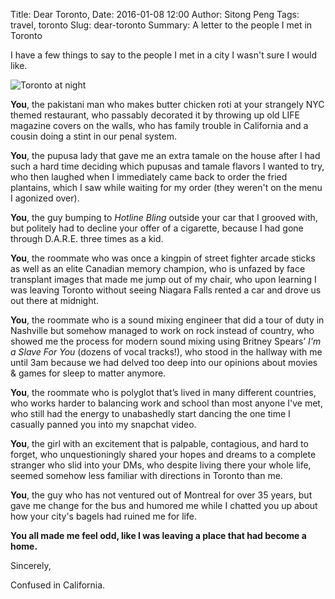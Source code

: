 Title: Dear Toronto,
Date: 2016-01-08 12:00
Author: Sitong Peng
Tags: travel, toronto
Slug: dear-toronto
Summary: A letter to the people I met in Toronto

I have a few things to say to the people I met in a city I wasn't sure I would like.

![Toronto at night](https://raw.github.com/stoneG/stoneg.github.com/master/images/toronto.jpg)

**You**, the pakistani man who makes butter chicken roti at your strangely NYC themed restaurant, who passably decorated it by throwing up old LIFE magazine covers on the walls, who has family trouble in California and a cousin doing a stint in our penal system.

**You**, the pupusa lady that gave me an extra tamale on the house after I had such a hard time deciding which pupusas and tamale flavors I wanted to try, who then laughed when I immediately came back to order the fried plantains, which I saw while waiting for my order (they weren't on the menu I agonized over).

**You**, the guy bumping to *Hotline Bling* outside your car that I grooved with, but politely had to decline your offer of a cigarette, because I had gone through D.A.R.E. three times as a kid.

**You**, the roommate who was once a kingpin of street fighter arcade sticks as well as an elite Canadian memory champion, who is unfazed by face transplant images that made me jump out of my chair, who upon learning I was leaving Toronto without seeing Niagara Falls rented a car and drove us out there at midnight.

**You**, the roommate who is a sound mixing engineer that did a tour of duty in Nashville but somehow managed to work on rock instead of country, who showed me the process for modern sound mixing using Britney Spears’ *I'm a Slave For You* (dozens of vocal tracks!), who stood in the hallway with me until 3am because we had delved too deep into our opinions about movies & games for sleep to matter anymore.

**You**, the roommate who is polyglot that’s lived in many different countries, who works harder to balancing work and school than most anyone I've met, who still had the energy to unabashedly start dancing the one time I casually panned you into my snapchat video.

**You**, the girl with an excitement that is palpable, contagious, and hard to forget, who unquestioningly shared your hopes and dreams to a complete stranger who slid into your DMs, who despite living there your whole life, seemed somehow less familiar with directions in Toronto than me.

**You**, the guy who has not ventured out of Montreal for over 35 years, but gave me change for the bus and humored me while I chatted you up about how your city's bagels had ruined me for life.

**You all made me feel odd, like I was leaving a place that had become a home.**

Sincerely,

Confused in California.
